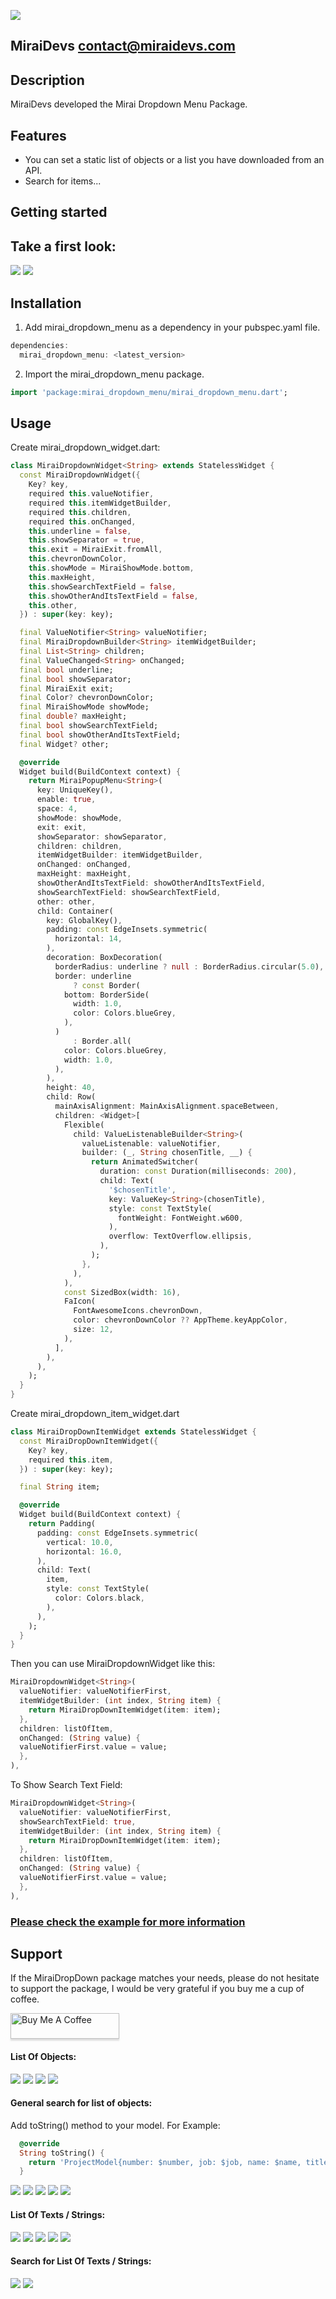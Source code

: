 <!-- 
This README describes the package. If you publish this package to pub.dev,
this README's contents appear on the landing page for your package.

For information about how to write a good package README, see the guide for
[writing package pages](https://dart.dev/guides/libraries/writing-package-pages). 

For general information about developing packages, see the Dart guide for
[creating packages](https://dart.dev/guides/libraries/create-library-packages)
and the Flutter guide for
[developing packages and plugins](https://flutter.dev/developing-packages). 
-->

![](./screenshots/miraidevs.png)

## MiraiDevs <contact@miraidevs.com>

## Description
MiraiDevs developed the Mirai Dropdown Menu Package.

## Features
* You can set a static list of objects or a list you have downloaded from an API.
* Search for items...

## Getting started

## Take a first look:

![](./screenshots/0.0.6_screenshots/00_example.png)
![](./screenshots/0.0.6_screenshots/07.png)

## Installation

1. Add mirai_dropdown_menu as a dependency in your pubspec.yaml file.

```dart
dependencies:
  mirai_dropdown_menu: <latest_version>
```

2. Import the mirai_dropdown_menu package.

```dart
import 'package:mirai_dropdown_menu/mirai_dropdown_menu.dart';
```

## Usage

Create mirai_dropdown_widget.dart:
```dart
class MiraiDropdownWidget<String> extends StatelessWidget {
  const MiraiDropdownWidget({
    Key? key,
    required this.valueNotifier,
    required this.itemWidgetBuilder,
    required this.children,
    required this.onChanged,
    this.underline = false,
    this.showSeparator = true,
    this.exit = MiraiExit.fromAll,
    this.chevronDownColor,
    this.showMode = MiraiShowMode.bottom,
    this.maxHeight,
    this.showSearchTextField = false,
    this.showOtherAndItsTextField = false,
    this.other,
  }) : super(key: key);

  final ValueNotifier<String> valueNotifier;
  final MiraiDropdownBuilder<String> itemWidgetBuilder;
  final List<String> children;
  final ValueChanged<String> onChanged;
  final bool underline;
  final bool showSeparator;
  final MiraiExit exit;
  final Color? chevronDownColor;
  final MiraiShowMode showMode;
  final double? maxHeight;
  final bool showSearchTextField;
  final bool showOtherAndItsTextField;
  final Widget? other;

  @override
  Widget build(BuildContext context) {
    return MiraiPopupMenu<String>(
      key: UniqueKey(),
      enable: true,
      space: 4,
      showMode: showMode,
      exit: exit,
      showSeparator: showSeparator,
      children: children,
      itemWidgetBuilder: itemWidgetBuilder,
      onChanged: onChanged,
      maxHeight: maxHeight,
      showOtherAndItsTextField: showOtherAndItsTextField,
      showSearchTextField: showSearchTextField,
      other: other,
      child: Container(
        key: GlobalKey(),
        padding: const EdgeInsets.symmetric(
          horizontal: 14,
        ),
        decoration: BoxDecoration(
          borderRadius: underline ? null : BorderRadius.circular(5.0),
          border: underline
              ? const Border(
            bottom: BorderSide(
              width: 1.0,
              color: Colors.blueGrey,
            ),
          )
              : Border.all(
            color: Colors.blueGrey,
            width: 1.0,
          ),
        ),
        height: 40,
        child: Row(
          mainAxisAlignment: MainAxisAlignment.spaceBetween,
          children: <Widget>[
            Flexible(
              child: ValueListenableBuilder<String>(
                valueListenable: valueNotifier,
                builder: (_, String chosenTitle, __) {
                  return AnimatedSwitcher(
                    duration: const Duration(milliseconds: 200),
                    child: Text(
                      '$chosenTitle',
                      key: ValueKey<String>(chosenTitle),
                      style: const TextStyle(
                        fontWeight: FontWeight.w600,
                      ),
                      overflow: TextOverflow.ellipsis,
                    ),
                  );
                },
              ),
            ),
            const SizedBox(width: 16),
            FaIcon(
              FontAwesomeIcons.chevronDown,
              color: chevronDownColor ?? AppTheme.keyAppColor,
              size: 12,
            ),
          ],
        ),
      ),
    );
  }
}
```

Create mirai_dropdown_item_widget.dart
```dart
class MiraiDropDownItemWidget extends StatelessWidget {
  const MiraiDropDownItemWidget({
    Key? key,
    required this.item,
  }) : super(key: key);

  final String item;

  @override
  Widget build(BuildContext context) {
    return Padding(
      padding: const EdgeInsets.symmetric(
        vertical: 10.0,
        horizontal: 16.0,
      ),
      child: Text(
        item,
        style: const TextStyle(
          color: Colors.black,
        ),
      ),
    );
  }
}
```

Then you can use MiraiDropdownWidget like this:
```dart
MiraiDropdownWidget<String>(
  valueNotifier: valueNotifierFirst,
  itemWidgetBuilder: (int index, String item) {
    return MiraiDropDownItemWidget(item: item);
  },
  children: listOfItem,
  onChanged: (String value) {
  valueNotifierFirst.value = value;
  },
),
```

To Show Search Text Field:
```dart
MiraiDropdownWidget<String>(
  valueNotifier: valueNotifierFirst,
  showSearchTextField: true,
  itemWidgetBuilder: (int index, String item) {
    return MiraiDropDownItemWidget(item: item);
  },
  children: listOfItem,
  onChanged: (String value) {
  valueNotifierFirst.value = value;
  },
),
```

###  [Please check the example for more information](https://github.com/devhch/mirai_dropdown_menu/tree/master/example)

## Support

If the MiraiDropDown package matches your needs, please do not hesitate to support the package, I would be very grateful if you buy me a cup of coffee.

<a href="https://www.buymeacoffee.com/miraidevs" target="_blank"><img src="https://www.buymeacoffee.com/assets/img/custom_images/purple_img.png" alt="Buy Me A Coffee" style="height: 41px !important;width: 174px !important;box-shadow: 0px 3px 2px 0px rgba(190, 190, 190, 0.5) !important;-webkit-box-shadow: 0px 3px 2px 0px rgba(190, 190, 190, 0.5) !important;" ></a>

#### List Of Objects:
![](screenshots/0.0.6_screenshots/06.png)
![](screenshots/0.0.6_screenshots/07.png)
![](screenshots/0.0.6_screenshots/08.png)
![](screenshots/0.0.6_screenshots/09.png)

#### General search for list of objects:
Add toString() method to your model.
For Example:
```dart
  @override
  String toString() {
    return 'ProjectModel{number: $number, job: $job, name: $name, title: $title, date: $date, client: $client, progress: $progress, color: $color}';
  } 
```

![](screenshots/0.0.6+1_screenshots/01.png)
![](screenshots/0.0.6+1_screenshots/02.png)
![](screenshots/0.0.6+1_screenshots/03.png)
![](screenshots/0.0.6+1_screenshots/04.png)
![](screenshots/0.0.6+1_screenshots/05.png)

#### List Of Texts / Strings:
![](screenshots/0.0.6_screenshots/01.png)
![](screenshots/0.0.6_screenshots/02.png)
![](screenshots/0.0.6_screenshots/03.png)
![](screenshots/0.0.6_screenshots/04.png)
![](screenshots/0.0.6_screenshots/05.png)

#### Search for List Of Texts / Strings:
![](screenshots/0.0.6_screenshots/10.png)
![](screenshots/0.0.6_screenshots/11.png)
